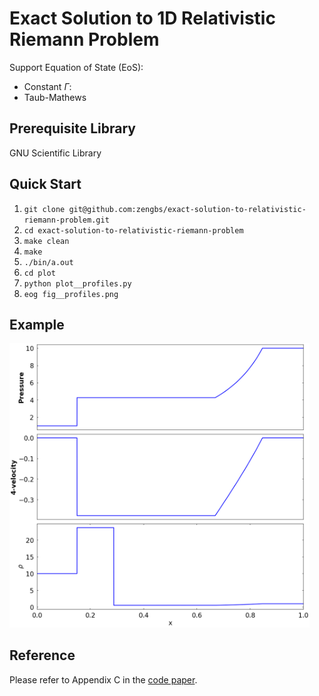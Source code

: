 # Exact Solution to 1D Relativistic Riemann Problem

Support Equation of State (EoS):
* Constant $\Gamma$:
* Taub-Mathews

## Prerequisite Library
GNU Scientific Library

## Quick Start
1. `git clone git@github.com:zengbs/exact-solution-to-relativistic-riemann-problem.git`
2. `cd exact-solution-to-relativistic-riemann-problem`
3. `make clean`
4. `make`
5. `./bin/a.out`
6. `cd plot`
7. `python plot__profiles.py`
8. `eog fig__profiles.png`

## Example
<img src="https://github.com/zengbs/exact-solution-to-relativistic-riemann-problem/blob/master/plot/fig__profiles.png" width="480">

## Reference
Please refer to Appendix C in the [code paper](https://github.com/zengbs/published-papers/blob/main/2021-An_adaptive_mesh_GPU-accelerated_and_error_minimized_special_relativistic_hydrodynamics_code.pdf).
